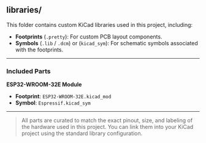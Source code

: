## libraries/

This folder contains custom KiCad libraries used in this project, including:

- **Footprints** (`.pretty`): For custom PCB layout components.
- **Symbols** (`.lib` / `.dcm`) or (`kicad_sym`): For schematic symbols associated with the footprints.

---

### Included Parts

**ESP32-WROOM-32E Module**
- **Footprint**: `ESP32-WROOM-32E.kicad_mod`  
- **Symbol**: `Espressif.kicad_sym`  

---

> All parts are curated to match the exact pinout, size, and labeling of the hardware used in this project. You can link them into your KiCad project using the standard library configuration.
